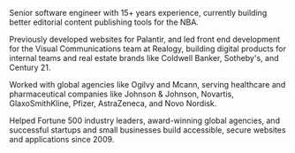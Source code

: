 Senior software engineer with 15+ years experience, currently building better editorial content publishing tools for the NBA.

Previously developed websites for Palantir, and led front end development for the Visual Communications team at Realogy, building digital products for internal teams and real estate brands like Coldwell Banker, Sotheby's, and Century 21.

Worked with global agencies like Ogilvy and Mcann, serving healthcare and pharmaceutical companies like Johnson & Johnson, Novartis, GlaxoSmithKline, Pfizer, AstraZeneca, and Novo Nordisk.

Helped Fortune 500 industry leaders, award-winning global agencies, and successful startups and small businesses build accessible, secure websites and applications since 2009.
